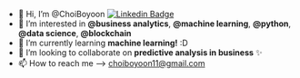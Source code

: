 - 👋 Hi, I’m @ChoiBoyoon [![Linkedin Badge](https://img.shields.io/badge/-BoyoonCHOI-blue?style=flat-square&logo=Linkedin&logoColor=white&link=https://www.linkedin.com/in/boyoon-choi-769897152/)](https://www.linkedin.com/in/boyoon-choi-769897152/)
- 👀 I’m interested in **@business analytics**, **@machine learning**, **@python**, **@data science**, **@blockchain**
- 🌱 I’m currently learning **machine learning!** :D
- 💞️ I’m looking to collaborate on **predictive analysis in business** ✨
- 📫 How to reach me --> choiboyoon11@gmail.com

<!---
ChoiBoyoon/ChoiBoyoon is a ✨ special ✨ repository because its `README.md` (this file) appears on your GitHub profile.
You can click the Preview link to take a look at your changes.
--->
